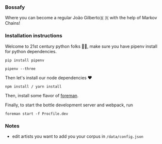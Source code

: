 ### Bossafy
Where you can become a regular João Gilberto🇧 🇷 with the help of Markov Chains!


### Installation instructions

Welcome to 21st century python folks 🐍🚀, make sure you have pipenv install for python dependencies.

``` pip install pipenv ```

``` pipenv --three ```

Then let's install our node dependencies ❤️

``` npm install / yarn install ```


Then, install some flavor of [foreman](https://github.com/ddollar/foreman).

Finally, to start the bottle development server and webpack, run

``` foreman start -f Procfile.dev ```


### Notes

- edit artists you want to add you your corpus in `/data/config.json`
